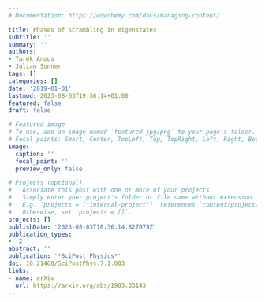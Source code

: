 ```yaml
---
# Documentation: https://wowchemy.com/docs/managing-content/

title: Phases of scrambling in eigenstates
subtitle: ''
summary: ''
authors:
- Tarek Anous
- Julian Sonner
tags: []
categories: []
date: '2019-01-01'
lastmod: 2023-08-03T19:36:14+01:00
featured: false
draft: false

# Featured image
# To use, add an image named `featured.jpg/png` to your page's folder.
# Focal points: Smart, Center, TopLeft, Top, TopRight, Left, Right, BottomLeft, Bottom, BottomRight.
image:
  caption: ''
  focal_point: ''
  preview_only: false

# Projects (optional).
#   Associate this post with one or more of your projects.
#   Simply enter your project's folder or file name without extension.
#   E.g. `projects = ["internal-project"]` references `content/project/deep-learning/index.md`.
#   Otherwise, set `projects = []`.
projects: []
publishDate: '2023-08-03T18:36:14.827079Z'
publication_types:
- '2'
abstract: ''
publication: '*SciPost Physics*'
doi: 10.21468/SciPostPhys.7.1.003
links:
- name: arXiv
  url: https://arxiv.org/abs/1903.03143
---
```

